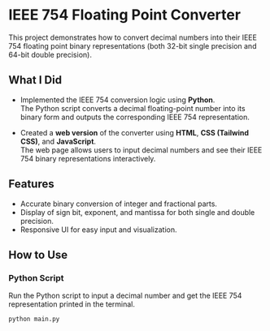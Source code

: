 # IEEE 754 Floating Point Converter

This project demonstrates how to convert decimal numbers into their IEEE 754 floating point binary representations (both 32-bit single precision and 64-bit double precision).

## What I Did

- Implemented the IEEE 754 conversion logic using **Python**.  
  The Python script converts a decimal floating-point number into its binary form and outputs the corresponding IEEE 754 representation.

- Created a **web version** of the converter using **HTML**, **CSS (Tailwind CSS)**, and **JavaScript**.  
  The web page allows users to input decimal numbers and see their IEEE 754 binary representations interactively.

## Features

- Accurate binary conversion of integer and fractional parts.
- Display of sign bit, exponent, and mantissa for both single and double precision.
- Responsive UI for easy input and visualization.

## How to Use

### Python Script
Run the Python script to input a decimal number and get the IEEE 754 representation printed in the terminal.

```bash
python main.py
